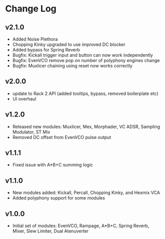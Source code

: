 # Change Log

## v2.1.0
  * Added Noise Plethora
  * Chopping Kinky upgraded to use improved DC blocker
  * Added bypass for Spring Reverb
  * Bugfix: Kickall trigger input and button can now work independently
  * Bugfix: EvenVCO remove pop on number of polyphony engines change
  * Bugfix: Muxlicer chaining using reset now works correctly

## v2.0.0
  * update to Rack 2 API (added tooltips, bypass, removed boilerplate etc)
  * UI overhaul

## v1.2.0

  * Released new modules: Muxlicer, Mex, Morphader, VC ADSR, Sampling Modulator, ST Mix
  * Removed DC offset from EvenVCO pulse output

## v1.1.1

  * Fixed issue with A*B+C summing logic

## v1.1.0

  * New modules added: Kickall, Percall, Chopping Kinky, and Hexmix VCA
  * Added polyphony support for some modules

## v1.0.0

  * Initial set of modules: EvenVCO, Rampage, A*B+C, Spring Reverb, Mixer, Slew Limiter, Dual Atenuverter